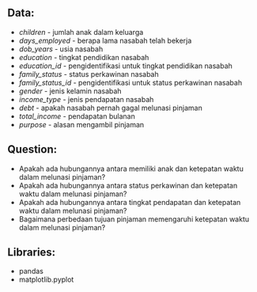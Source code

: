 ## Data:

- *children* - jumlah anak dalam keluarga
- *days_employed* - berapa lama nasabah telah bekerja
- *dob_years* - usia nasabah
- *education* - tingkat pendidikan nasabah
- *education_id* - pengidentifikasi untuk tingkat pendidikan nasabah
- *family_status* - status perkawinan nasabah
- *family_status_id* - pengidentifikasi untuk status perkawinan nasabah
- *gender* - jenis kelamin nasabah
- *income_type* - jenis pendapatan nasabah
- *debt* - apakah nasabah pernah gagal melunasi pinjaman
- *total_income* - pendapatan bulanan
- *purpose* - alasan mengambil pinjaman

## Question:

- Apakah ada hubungannya antara memiliki anak dan ketepatan waktu dalam melunasi pinjaman?
- Apakah ada hubungannya antara status perkawinan dan ketepatan waktu dalam melunasi pinjaman?
- Apakah ada hubungannya antara tingkat pendapatan dan ketepatan waktu dalam melunasi pinjaman?
- Bagaimana perbedaan tujuan pinjaman memengaruhi ketepatan waktu dalam melunasi pinjaman?

## Libraries:

- pandas
- matplotlib.pyplot
